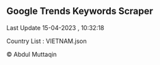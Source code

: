 

## Google Trends Keywords Scraper 
 
Last Update 15-04-2023 , 10:32:18

Country List :
VIETNAM.json



© Abdul Muttaqin 
